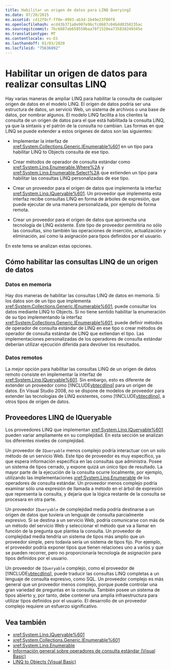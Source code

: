 ```yaml
---
title: Habilitar un origen de datos para LINQ Querying2
ms.date: 07/20/2015
ms.assetid: c412f0cf-ff0e-4993-ab3d-1b49e23f00f8
ms.openlocfilehash: ecd43b371a8e907e9bcfc8687c04bdd0350235ac
ms.sourcegitcommit: 7bc6887ab658550baa78f1520ea735838249345e
ms.translationtype: MT
ms.contentlocale: es-ES
ms.lasthandoff: 01/03/2020
ms.locfileid: "75636892"
---
```

# <a name="enabling-a-data-source-for-linq-querying"></a>Habilitar un origen de datos para realizar consultas LINQ

Hay varias maneras de ampliar LINQ para habilitar la consulta de cualquier origen de datos en el modelo LINQ. El origen de datos podría ser una estructura de datos, un servicio Web, un sistema de archivos o una base de datos, por nombrar algunos. El modelo LINQ facilita a los clientes la consulta de un origen de datos para el que está habilitada la consulta LINQ, ya que la sintaxis y el patrón de la consulta no cambian. Las formas en que LINQ se puede extender a estos orígenes de datos son las siguientes:

- Implementar la interfaz de <xref:System.Collections.Generic.IEnumerable%601> en un tipo para habilitar LINQ to Objects consulta de ese tipo.

- Crear métodos de operador de consulta estándar como <xref:System.Linq.Enumerable.Where%2A> y <xref:System.Linq.Enumerable.Select%2A> que extienden un tipo para habilitar las consultas LINQ personalizadas de ese tipo.

- Crear un proveedor para el origen de datos que implementa la interfaz <xref:System.Linq.IQueryable%601>. Un proveedor que implementa esta interfaz recibe consultas LINQ en forma de árboles de expresión, que puede ejecutar de una manera personalizada, por ejemplo de forma remota.

- Crear un proveedor para el origen de datos que aprovecha una tecnología de LINQ existente. Este tipo de proveedor permitiría no sólo las consultas, sino también las operaciones de inserción, actualización y eliminación, así como la asignación para tipos definidos por el usuario.

En este tema se analizan estas opciones.

## <a name="how-to-enable-linq-querying-of-your-data-source"></a>Cómo habilitar las consultas LINQ de un origen de datos

### <a name="in-memory-data"></a>Datos en memoria
 Hay dos maneras de habilitar las consultas LINQ de datos en memoria. Si los datos son de un tipo que implementa <xref:System.Collections.Generic.IEnumerable%601>, puede consultar los datos mediante LINQ to Objects. Si no tiene sentido habilitar la enumeración de su tipo implementando la interfaz <xref:System.Collections.Generic.IEnumerable%601>, puede definir métodos de operador de consulta estándar de LINQ en ese tipo o crear métodos de operador de consulta estándar de LINQ que extiendan el tipo. Las implementaciones personalizadas de los operadores de consulta estándar deberían utilizar ejecución diferida para devolver los resultados.

### <a name="remote-data"></a>Datos remotos
 La mejor opción para habilitar las consultas LINQ de un origen de datos remoto consiste en implementar la interfaz de <xref:System.Linq.IQueryable%601>. Sin embargo, esto es diferente de extender un proveedor como [!INCLUDE[vbtecdlinq](~/includes/vbtecdlinq-md.md)] para un origen de datos. En Visual Studio 2008, no se dispone de modelos de proveedor para extender las tecnologías de LINQ existentes, como [!INCLUDE[vbtecdlinq](~/includes/vbtecdlinq-md.md)], a otros tipos de origen de datos.

## <a name="iqueryable-linq-providers"></a>Proveedores LINQ de IQueryable
 Los proveedores LINQ que implementan <xref:System.Linq.IQueryable%601> pueden variar ampliamente en su complejidad. En esta sección se analizan los diferentes niveles de complejidad.

 Un proveedor de `IQueryable` menos complejo podría interactuar con un solo método de un servicio Web. Este tipo de proveedor es muy específico, ya que espera información específica en las consultas que administra. Posee un sistema de tipos cerrado, y expone quizá un único tipo de resultado. La mayor parte de la ejecución de la consulta ocurre localmente, por ejemplo, utilizando las implementaciones <xref:System.Linq.Enumerable> de los operadores de consulta estándar. Un proveedor menos complejo podría examinar sólo una expresión de llamada a método en el árbol de expresión que representa la consulta, y dejaría que la lógica restante de la consulta se procesara en otra parte.

 Un proveedor `IQueryable` de complejidad media podría destinarse a un origen de datos que tuviera un lenguaje de consulta parcialmente expresivo. Si se destina a un servicio Web, podría comunicarse con más de un método del servicio Web y seleccionar el método que va a llamar en función de la pregunta que plantea la consulta. Un proveedor de complejidad media tendría un sistema de tipos más amplio que un proveedor simple, pero todavía sería un sistema de tipos fijo. Por ejemplo, el proveedor podría exponer tipos que tienen relaciones uno a varios y que se pueden recorrer, pero no proporcionaría tecnología de asignación para tipos definidos por el usuario.

 Un proveedor de `IQueryable` complejo, como el proveedor de [!INCLUDE[vbtecdlinq](~/includes/vbtecdlinq-md.md)], puede traducir las consultas LINQ completas a un lenguaje de consulta expresivo, como SQL. Un proveedor complejo es más general que un proveedor menos complejo, porque puede controlar una gran variedad de preguntas en la consulta. También posee un sistema de tipos abierto y, por tanto, debe contener una amplia infraestructura para utilizar tipos definidos por el usuario. El desarrollo de un proveedor complejo requiere un esfuerzo significativo.

## <a name="see-also"></a>Vea también

- <xref:System.Linq.IQueryable%601>
- <xref:System.Collections.Generic.IEnumerable%601>
- <xref:System.Linq.Enumerable>
- [Información general sobre operadores de consulta estándar (Visual Basic)](../../../../visual-basic/programming-guide/concepts/linq/standard-query-operators-overview.md)
- [LINQ to Objects (Visual Basic)](../../../../visual-basic/programming-guide/concepts/linq/linq-to-objects.md)
